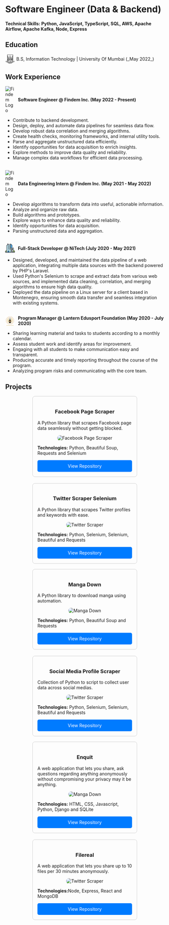 # Software Engineer (Data & Backend)

#### Technical Skills: Python, JavaScript, TypeScript, SQL, AWS, Apache Airflow, Apache Kafka, Node, Express

## Education

<div style="display: flex; align-items: center; margin-bottom: 10px;">
  <img src="assets/mu.jpeg" alt="Mumbai University" style="width: 30px; height: auto; margin-right: 5px;" />
  <span>B.S, Information Technology | University Of Mumbai (_May 2022_)</span>
</div>

## Work Experience

<div style="display: flex; align-items: center; margin-bottom: 10px;">
  <img src="https://www.finsmes.com/wp-content/uploads/2022/03/findem.jpg" alt="Findem Logo" style="width: 30px; height: auto; margin-right: 10px;" />
  <strong>Software Engineer @ Findem Inc. (May 2022 - Present)</strong>
</div>

- Contribute to backend development.
- Design, deploy, and automate data pipelines for seamless data flow.
- Develop robust data correlation and merging algorithms.
- Create health checks, monitoring frameworks, and internal utility tools.
- Parse and aggregate unstructured data efficiently.
- Identify opportunities for data acquisition to enrich insights.
- Explore methods to improve data quality and reliability.
- Manage complex data workflows for efficient data processing.

<br>

<div style="display: flex; align-items: center; margin-bottom: 10px;">
  <img src="https://www.finsmes.com/wp-content/uploads/2022/03/findem.jpg" alt="Findem Logo" style="width: 30px; height: auto; margin-right: 10px;" />
  <strong>Data Engineering Intern @ Findem Inc. (May 2021 - May 2022)</strong>
</div>

- Develop algorithms to transform data into useful, actionable information.
- Analyze and organize raw data.
- Build algorithms and prototypes.
- Explore ways to enhance data quality and reliability.
- Identify opportunities for data acquisition.
- Parsing unstructured data and aggregation.

<br>
<div style="display: flex; align-items: center; margin-bottom: 10px;">
  <img src="assets/buildings.png" alt="Findem Logo" style="width: 30px; height: auto; margin-right: 10px;" />
  <strong>Full-Stack Developer @ NiTech (July 2020 - May 2021)</strong>
</div>

- Designed, developed, and maintained the data pipeline of a web application, integrating multiple data sources with the backend powered by PHP's Laravel.
- Used Python's Selenium to scrape and extract data from various web sources, and implemented data cleaning, correlation, and merging algorithms to ensure high data quality.
- Deployed the data pipeline on a Linux server for a client based in Montenegro, ensuring smooth data transfer and seamless integration with existing systems.

<br>
<div style="display: flex; align-items: center; margin-bottom: 10px;">
  <img src="assets/lantern_edusport.jpg" alt="Findem Logo" style="width: 30px; height: auto; margin-right: 10px;" />
  <strong>Program Manager @ Lantern Edusport Foundation (May 2020 - July 2020)</strong>
</div>

- Sharing learning material and tasks to students according to a monthly calendar.
- Assess student work and identify areas for improvement.
- Engaging with all students to make communication easy and transparent.
- Producing accurate and timely reporting throughout the course of the program.
- Analyzing program risks and communicating with the core team.

## Projects

<div style="display: flex; flex-wrap: wrap; justify-content: space-around; gap: 20px;">

  <div style="border: 1px solid #ccc; border-radius: 8px; padding: 15px; width: 300px">
    <h3 style="text-align: center;">Facebook Page Scraper</h3>
    <p>A Python library that scrapes Facebook page data seamlessly without getting blocked.</p>
    <div style="text-align: center;">
      <img src="https://github-readme-stats.vercel.app/api/pin/?username=shaikhsajid1111&repo=facebook_page_scraper&layout=compact&description_lines_count=1&theme=chartreuse-dark" style="width: 100%; border-radius: 8px;" alt="Facebook Page Scraper" />
    </div>
    <p><strong>Technologies:</strong> Python, Beautiful Soup, Requests and Selenium</p>
    <a href="https://github.com/shaikhsajid1111/facebook_page_scraper"
       style="display: block; text-decoration: none; background-color: #007bff; color: white; padding: 10px; border-radius: 5px; text-align: center; width: 100%; box-sizing: border-box;">View Repository</a>
  </div>

  <div style="border: 1px solid #ccc; border-radius: 8px; padding: 15px; width: 300px;">
    <h3 style="text-align: center;">Twitter Scraper Selenium</h3>
    <p>A Python library that scrapes Twitter profiles and keywords with ease.</p>
    <div style="text-align: center;">
      <img src="https://github-readme-stats.vercel.app/api/pin/?username=shaikhsajid1111&repo=twitter-scraper-selenium&layout=compact&theme=chartreuse-dark" style="width: 100%; border-radius: 8px" alt="Twitter Scraper" />
    </div>
    <p><strong>Technologies:</strong> Python, Selenium, Selenium, Beautiful and Requests</p>
    <a href="https://github.com/shaikhsajid1111/twitter-scraper-selenium"
       style="display: block; text-decoration: none; background-color: #007bff; color: white; padding: 10px; border-radius: 5px; text-align: center; width: 100%; box-sizing: border-box;">View Repository</a>
  </div>

</div>

<br>

<div style="display: flex; flex-wrap: wrap; justify-content: space-around; gap: 20px;">

  <div style="border: 1px solid #ccc; border-radius: 8px; padding: 15px; width: 300px;">
    <h3 style="text-align: center;">Manga Down</h3>
    <p>A Python library to download manga using automation.</p>
    <div style="text-align: center;">
      <img src="https://github-readme-stats.vercel.app/api/pin/?username=shaikhsajid1111&repo=manga-down&layout=compact&description_lines_count=1&theme=chartreuse-dark" style="width: 100%; border-radius: 8px;" alt="Manga Down" />
    </div>
    <p><strong>Technologies:</strong> Python, Beautiful Soup and Requests</p>
    <a href="https://github.com/shaikhsajid1111/facebook_page_scraper"
       style="display: block; text-decoration: none; background-color: #007bff; color: white; padding: 10px; border-radius: 5px; text-align: center; width: 100%; box-sizing: border-box;">View Repository</a>
  </div>

  <div style="border: 1px solid #ccc; border-radius: 8px; padding: 15px; width: 300px;">
    <h3 style="text-align: center;">Social Media Profile Scraper</h3>
    <p>Collection of Python to script to collect user data across social medias.</p>
    <div style="text-align: center;">
      <img src="https://github-readme-stats.vercel.app/api/pin/?username=shaikhsajid1111&repo=social-media-profile-scrapers&layout=compact&theme=chartreuse-dark" style="width: 100%; border-radius: 8px;" alt="Twitter Scraper" />
    </div>
    <p><strong>Technologies:</strong> Python, Selenium, Selenium, Beautiful and Requests</p>
    <a href="https://github.com/shaikhsajid1111/social-media-profile-scrapers"
       style="display: block; text-decoration: none; background-color: #007bff; color: white; padding: 10px; border-radius: 5px; text-align: center; width: 100%; box-sizing: border-box;">View Repository</a>
  </div>

</div>

<br>

<div style="display: flex; flex-wrap: wrap; justify-content: space-around; gap: 20px;">

  <div style="border: 1px solid #ccc; border-radius: 8px; padding: 15px; width: 300px;">
    <h3 style="text-align: center;">Enquit</h3>
    <p>A web application that lets you share, ask questions regarding anything anonymously without compromising your privacy may it be anything.</p>
    <div style="text-align: center;">
      <img src="https://github-readme-stats.vercel.app/api/pin/?username=shaikhsajid1111&repo=enquit&layout=compact&description_lines_count=1&theme=chartreuse-dark" style="width: 100%; border-radius: 8px;" alt="Manga Down" />
    </div>
    <p><strong>Technologies:</strong> HTML, CSS, Javascript, Python, Django and SQLite</p>
    <a href="https://github.com/shaikhsajid1111/enquit"
       style="display: block; text-decoration: none; background-color: #007bff; color: white; padding: 10px; border-radius: 5px; text-align: center; width: 100%; box-sizing: border-box;">View Repository</a>
  </div>

  <div style="border: 1px solid #ccc; border-radius: 8px; padding: 15px; width: 300px;">
    <h3 style="text-align: center;">Filereal</h3>
    <p>A web application that lets you share up to 10 files per 30 minutes anonymously.</p>
    <div style="text-align: center;">
      <img src="https://github-readme-stats.vercel.app/api/pin/?username=shaikhsajid1111&repo=file-sharing-application&layout=compact&theme=chartreuse-dark&description_lines_count=1" style="width: 100%; border-radius: 8px;" alt="Twitter Scraper" />
    </div>
    <p><strong>Technologies:</strong>Node, Express, React and MongoDB </p>
    <a href="https://github.com/shaikhsajid1111/file-sharing-application"
       style="display: block; text-decoration: none; background-color: #007bff; color: white; padding: 10px; border-radius: 5px; text-align: center; width: 100%; box-sizing: border-box;">View Repository</a>
  </div>

</div>